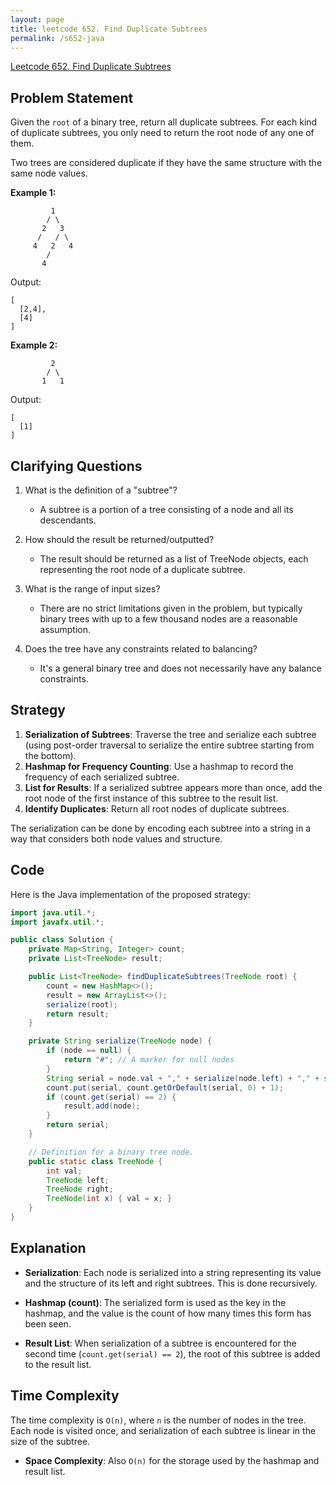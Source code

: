 ```yaml
---
layout: page
title: leetcode 652. Find Duplicate Subtrees
permalink: /s652-java
---
```

[Leetcode 652. Find Duplicate Subtrees](https://algoadvance.github.io/algoadvance/l652)
## Problem Statement

Given the `root` of a binary tree, return all duplicate subtrees. For each kind of duplicate subtrees, you only need to return the root node of any one of them.

Two trees are considered duplicate if they have the same structure with the same node values.

**Example 1:**
```
         1
        / \
       2   3
      /   / \
     4   2   4
        /
       4
```
Output: 
```
[
  [2,4],
  [4]
]
```

**Example 2:**
```
         2
        / \
       1   1
```
Output: 
```
[
  [1]
]
```

## Clarifying Questions

1. What is the definition of a "subtree"? 
   - A subtree is a portion of a tree consisting of a node and all its descendants.
   
2. How should the result be returned/outputted?
   - The result should be returned as a list of TreeNode objects, each representing the root node of a duplicate subtree.

3. What is the range of input sizes?
   - There are no strict limitations given in the problem, but typically binary trees with up to a few thousand nodes are a reasonable assumption.

4. Does the tree have any constraints related to balancing? 
   - It's a general binary tree and does not necessarily have any balance constraints.

## Strategy

1. **Serialization of Subtrees**: Traverse the tree and serialize each subtree (using post-order traversal to serialize the entire subtree starting from the bottom). 
2. **Hashmap for Frequency Counting**: Use a hashmap to record the frequency of each serialized subtree.
3. **List for Results**: If a serialized subtree appears more than once, add the root node of the first instance of this subtree to the result list.
4. **Identify Duplicates**: Return all root nodes of duplicate subtrees.

The serialization can be done by encoding each subtree into a string in a way that considers both node values and structure.

## Code

Here is the Java implementation of the proposed strategy:

```java
import java.util.*;
import javafx.util.*;

public class Solution {
    private Map<String, Integer> count;
    private List<TreeNode> result;

    public List<TreeNode> findDuplicateSubtrees(TreeNode root) {
        count = new HashMap<>();
        result = new ArrayList<>();
        serialize(root);
        return result;
    }

    private String serialize(TreeNode node) {
        if (node == null) {
            return "#"; // A marker for null nodes
        }
        String serial = node.val + "," + serialize(node.left) + "," + serialize(node.right);
        count.put(serial, count.getOrDefault(serial, 0) + 1);
        if (count.get(serial) == 2) {
            result.add(node);
        }
        return serial;
    }

    // Definition for a binary tree node.
    public static class TreeNode {
        int val;
        TreeNode left;
        TreeNode right;
        TreeNode(int x) { val = x; }
    }
}
```

## Explanation

- **Serialization**: Each node is serialized into a string representing its value and the structure of its left and right subtrees. This is done recursively.
  
- **Hashmap (count)**: The serialized form is used as the key in the hashmap, and the value is the count of how many times this form has been seen.
  
- **Result List**: When serialization of a subtree is encountered for the second time (`count.get(serial) == 2`), the root of this subtree is added to the result list.

## Time Complexity

The time complexity is `O(n)`, where `n` is the number of nodes in the tree. Each node is visited once, and serialization of each subtree is linear in the size of the subtree.

- **Space Complexity**: Also `O(n)` for the storage used by the hashmap and result list.